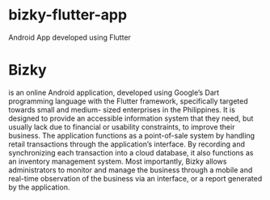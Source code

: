 # bizky-flutter-app
Android App developed using Flutter


# Bizky 
is an online Android application, developed
using Google’s Dart programming language with the Flutter
framework, specifically targeted towards small and medium-
sized enterprises in the Philippines. It is designed to provide
an accessible information system that they need, but usually
lack due to financial or usability constraints, to improve their
business. The application functions as a point-of-sale system by
handling retail transactions through the application’s interface.
By recording and synchronizing each transaction into a cloud
database, it also functions as an inventory management system.
Most importantly, Bizky allows administrators to monitor and
manage the business through a mobile and real-time observation
of the business via an interface, or a report generated by the
application.
